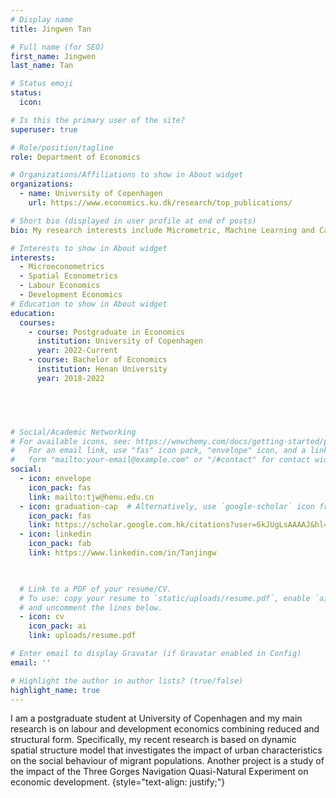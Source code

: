 ```yaml
---
# Display name
title: Jingwen Tan

# Full name (for SEO)
first_name: Jingwen
last_name: Tan

# Status emoji
status:
  icon: 

# Is this the primary user of the site?
superuser: true

# Role/position/tagline
role: Department of Economics

# Organizations/Affiliations to show in About widget
organizations:
  - name: University of Copenhagen
    url: https://www.economics.ku.dk/research/top_publications/

# Short bio (displayed in user profile at end of posts)
bio: My research interests include Micrometric, Machine Learning and Causal Inference

# Interests to show in About widget
interests:
  - Microeconometrics
  - Spatial Econometrics
  - Labour Economics
  - Development Economics
# Education to show in About widget
education:
  courses:
    - course: Postgraduate in Economics
      institution: University of Copenhagen
      year: 2022-Current
    - course: Bachelor of Economics
      institution: Henan University
      year: 2018-2022



      

# Social/Academic Networking
# For available icons, see: https://wowchemy.com/docs/getting-started/page-builder/#icons
#   For an email link, use "fas" icon pack, "envelope" icon, and a link in the
#   form "mailto:your-email@example.com" or "/#contact" for contact widget.
social:
  - icon: envelope
    icon_pack: fas
    link: mailto:tjw@henu.edu.cn
  - icon: graduation-cap  # Alternatively, use `google-scholar` icon from `ai` icon pack
    icon_pack: fas
    link: https://scholar.google.com.hk/citations?user=6kJUgLsAAAAJ&hl=en
  - icon: linkedin
    icon_pack: fab
    link: https://www.linkedin.com/in/Tanjingw


    
  # Link to a PDF of your resume/CV.
  # To use: copy your resume to `static/uploads/resume.pdf`, enable `ai` icons in `params.yaml`,
  # and uncomment the lines below.
  - icon: cv
    icon_pack: ai
    link: uploads/resume.pdf

# Enter email to display Gravatar (if Gravatar enabled in Config)
email: ''

# Highlight the author in author lists? (true/false)
highlight_name: true
---
```


I am a postgraduate student at University of Copenhagen and my main research is on labour and development economics combining reduced and structural form. Specifically, my recent research is based on dynamic spatial structure model that investigates the impact of urban characteristics on the social behaviour of migrant populations. Another project is a study of the impact of the Three Gorges Navigation Quasi-Natural Experiment on economic development.
{style="text-align: justify;"}

